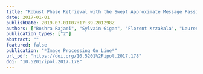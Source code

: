 ```yaml
---
title: "Robust Phase Retrieval with the Swept Approximate Message Passing (prSAMP) Algorithm"
date: 2017-01-01
publishDate: 2019-07-01T07:17:39.201298Z
authors: ["Boshra Rajaei", "Sylvain Gigan", "Florent Krzakala", "Laurent Daudet"]
publication_types: ["2"]
abstract: ""
featured: false
publication: "*Image Processing On Line*"
url_pdf: "https://doi.org/10.5201%2Fipol.2017.178"
doi: "10.5201/ipol.2017.178"
---
```


